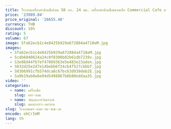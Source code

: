 ```yaml
---
title: โรงงานเครื่องทําน้ําแข็งก้อน 50 กก. 24 ชม. เครื่องทําน้ําแข็งขนาดเล็ก Commercial Cafe สแตนเลสเครื่องอัตโนมัติสําหรับ Home
price: '23989.84'
price_original: '26655.40'
currency: THB
discount: 10%
rating: 5
volume: 67
image: Sfa62ecb1c4e8425b929a672884a4718eM.jpg
images:
  - Sfa62ecb1c4e8425b929a672884a4718eM.jpg
  - Scdb6040624a24c0f8300b82b61db7239v.jpg
  - S3e08d44fb7ef47069363e5e483e23aden.jpg
  - S032d25e2d7e14bebb6f24cb4f527cbbbf.jpg
  - S03b6991cfb574dca8c67bc63d939deb2E.jpg
  - Sa9b19ab0a6e94d5498867b8b80eddaa35.jpg
video: ''
categories:
  - name: เครื่องมือ
    slug: เคร-องม
  - name: วัดและการวิเคราะห์
    slug: ดและการว-เคราะห
slug: โรงงานเคร-องท-าน-าแข-งก
encode: okCrImM
lang: th
---
```

  